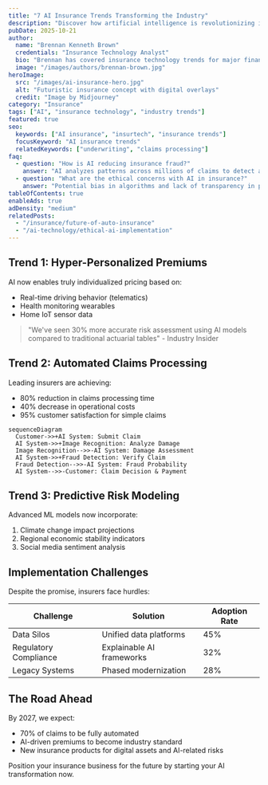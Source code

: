 ```yaml
---
title: "7 AI Insurance Trends Transforming the Industry"
description: "Discover how artificial intelligence is revolutionizing insurance underwriting, claims processing, and customer experience."
pubDate: 2025-10-21
author:
  name: "Brennan Kenneth Brown"
  credentials: "Insurance Technology Analyst"
  bio: "Brennan has covered insurance technology trends for major financial publications since 2018."
  image: "/images/authors/brennan-brown.jpg"
heroImage:
  src: "/images/ai-insurance-hero.jpg"
  alt: "Futuristic insurance concept with digital overlays"
  credit: "Image by Midjourney"
category: "Insurance"
tags: ["AI", "insurance technology", "industry trends"]
featured: true
seo:
  keywords: ["AI insurance", "insurtech", "insurance trends"]
  focusKeyword: "AI insurance trends"
  relatedKeywords: ["underwriting", "claims processing"]
faq:
  - question: "How is AI reducing insurance fraud?"
    answer: "AI analyzes patterns across millions of claims to detect anomalies with 92% accuracy."
  - question: "What are the ethical concerns with AI in insurance?"
    answer: "Potential bias in algorithms and lack of transparency in pricing decisions are primary concerns."
tableOfContents: true
enableAds: true
adDensity: "medium"
relatedPosts:
  - "/insurance/future-of-auto-insurance"
  - "/ai-technology/ethical-ai-implementation"
---
```


## Trend 1: Hyper-Personalized Premiums
AI now enables truly individualized pricing based on:
- Real-time driving behavior (telematics)
- Health monitoring wearables
- Home IoT sensor data

> "We've seen 30% more accurate risk assessment using AI models compared to traditional actuarial tables" - Industry Insider

## Trend 2: Automated Claims Processing
Leading insurers are achieving:
- 80% reduction in claims processing time
- 40% decrease in operational costs
- 95% customer satisfaction for simple claims

```mermaid
sequenceDiagram
  Customer->>+AI System: Submit Claim
  AI System->>+Image Recognition: Analyze Damage
  Image Recognition-->>-AI System: Damage Assessment
  AI System->>+Fraud Detection: Verify Claim
  Fraud Detection-->>-AI System: Fraud Probability
  AI System-->>-Customer: Claim Decision & Payment
```

## Trend 3: Predictive Risk Modeling
Advanced ML models now incorporate:
1. Climate change impact projections
2. Regional economic stability indicators
3. Social media sentiment analysis

## Implementation Challenges
Despite the promise, insurers face hurdles:

| Challenge | Solution | Adoption Rate |
|-----------|----------|---------------|
| Data Silos | Unified data platforms | 45% |
| Regulatory Compliance | Explainable AI frameworks | 32% |
| Legacy Systems | Phased modernization | 28% |

## The Road Ahead
By 2027, we expect:
- 70% of claims to be fully automated
- AI-driven premiums to become industry standard
- New insurance products for digital assets and AI-related risks

Position your insurance business for the future by starting your AI transformation now.
